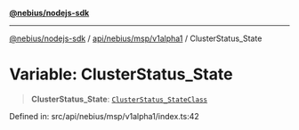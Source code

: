 [**@nebius/nodejs-sdk**](../../../../../README.md)

---

[@nebius/nodejs-sdk](../../../../../README.md) / [api/nebius/msp/v1alpha1](../README.md) / ClusterStatus_State

# Variable: ClusterStatus_State

> **ClusterStatus_State**: [`ClusterStatus_StateClass`](../type-aliases/ClusterStatus_StateClass.md)

Defined in: src/api/nebius/msp/v1alpha1/index.ts:42
